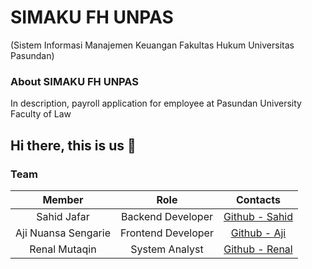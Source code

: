 # SIMAKU FH UNPAS 
(Sistem Informasi Manajemen Keuangan Fakultas Hukum Universitas Pasundan)



### About SIMAKU FH UNPAS 
In description, payroll application for employee at Pasundan University Faculty of Law

## Hi there, this is us 👋

### Team
|         Member                |                Role                        |                           Contacts                        |
| :--------------------:        | :----------------------------------------: | :--------------------------------------------------------------------------------------------------------: |
|  Sahid Jafar          |       Backend Developer      |        [Github - Sahid](https://github.com/SahidJafar)        |
|  Aji Nuansa Sengarie          |        Frontend Developer      |        [Github - Aji](https://github.com/ansengarie)        |
|  Renal Mutaqin        |       System Analyst      |        [Github - Renal](https://github.com/RenalMutaqin)        |




